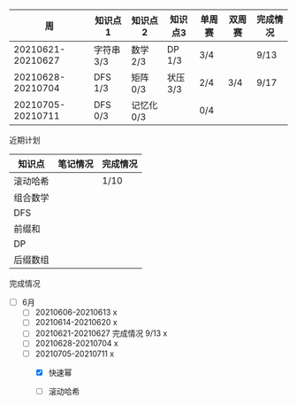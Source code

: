 # 

| 周                | 知识点1    | 知识点2    | 知识点3  | 单周赛 | 双周赛 | 完成情况 |
| ----------------- | ---------- | ---------- | -------- | ------ | ------ | -------- |
| 20210621-20210627 | 字符串 3/3 | 数学 2/3   | DP 1/3   | 3/4    |        | 9/13     |
| 20210628-20210704 | DFS 1/3    | 矩阵 0/3   | 状压 3/3 | 2/4    | 3/4    | 9/17     |
| 20210705-20210711 | DFS 0/3    | 记忆化 0/3 |          | 0/4    |        |          |



近期计划

| 知识点   | 笔记情况 | 完成情况 |
| -------- | -------- | -------- |
| 滚动哈希 |          | 1/10     |
| 组合数学 |          |          |
| DFS      |          |          |
| 前缀和   |          |          |
| DP       |          |          |
| 后缀数组 |          |          |





完成情况

- [ ] 6月
  - [ ] 20210606-20210613 x
  - [ ] 20210614-20210620 x
  - [ ] 20210621-20210627 完成情况 9/13 x
  - [ ] 20210628-20210704 x
  - [ ] 20210705-20210711 x
    - [x] 快速幂
    - [ ] 滚动哈希

